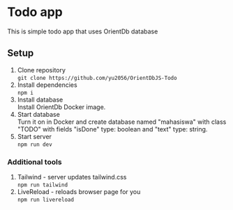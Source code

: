 # Todo app
This is simple todo app that uses OrientDb database
## Setup
1. Clone repository  
`git clone https://github.com/yu2056/OrientDbJS-Todo`
2. Install dependencies  
`npm i`
3. Install database  
Install OrientDb Docker image.
4. Start database  
Turn it on in Docker and create database named "mahasiswa" with class "TODO" with fields "isDone" type: boolean and "text" type: string.
5. Start server  
`npm run dev`

### Additional tools
1. Tailwind - server updates tailwind.css  
`npm run tailwind`
1. LiveReload - reloads browser page for you  
`npm run livereload`
